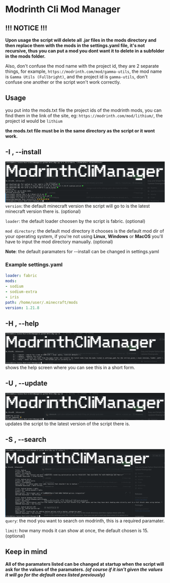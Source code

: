 # Modrinth Cli Mod Manager
## !!! NOTICE !!!
**Upon usage the script will delete all .jar files in the mods directory and then replace them with the mods in the settings.yaml file, it's not recursive, thus you can put a mod you dont want it to delete in a subfolder in the mods folder.**

Also, don't confuse the mod name with the project id, they are 2 separate things, for example, ``https://modrinth.com/mod/gamma-utils``, the mod name is ``Gamma Utils (Fullbright)``, and the project id is ``gamma-utils``, don't confuse one another or the script won't work correctly.  
## Usage
you put into the mods.txt file the project ids of the modrinth mods, you can find them in the link of the site, eg: ``https://modrinth.com/mod/lithium/``, the project id would be ``lithium``

**the mods.txt file must be in the same directory as the script or it wont work.**
## -I , --install
![alt text](example/install.png)
``version``: the default minecraft version the script will go to is the latest minecraft version there is. (optional)

``loader``: the default loader choosen by the script is fabric. (optional)

``mod directory``: the default mod directory it chooses is the default mod dir of your operating system, if you're not using **Linux**, **Windows** or **MacOS** you'll have to input the mod directory manually. (optional)

**Note**: the default paramaters for --install can be changed in settings.yaml
### Example settings.yaml
```yaml
loader: fabric
mods:
- sodium
- sodium-extra
- iris
path: /home/user/.minecraft/mods
version: 1.21.8
```
## -H , --help
![alt text](example/help.png)
shows the help screen where you can see this in a short form.
## -U , --update
![alt text](example/update.png)
updates the script to the latest version of the script there is.
## -S , --search
![alt text](example/searchsodium.png)
``query``: the mod you want to search on modrinth, this is a required paramater.

``limit``: how many mods it can show at once, the default chosen is 15. (optional)
## Keep in mind
**All of the paramaters listed can be changed at startup when the script will ask for the values of the paramaters. *(of course if it isn't given the values it will go for the default ones listed previously)***                                                                                